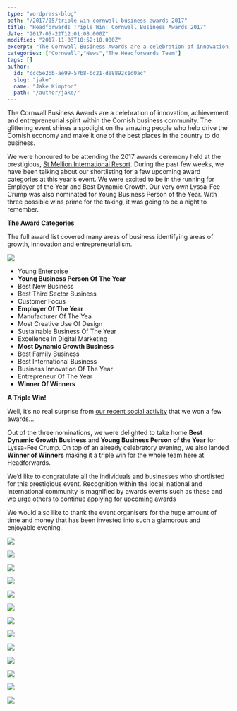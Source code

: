 ```yaml
---
type: "wordpress-blog"
path: "/2017/05/triple-win-cornwall-business-awards-2017"
title: "Headforwards Triple Win: Cornwall Business Awards 2017"
date: "2017-05-22T12:01:08.000Z"
modified: "2017-11-03T10:52:10.000Z"
excerpt: "The Cornwall Business Awards are a celebration of innovation, achievement and entrepreneurial spirit within the Cornish business community. The glittering event shines a spotlight on the amazing people who help drive the Cornish economy and make it one of the best places in the country to do business. We were honoured to be attending the …"
categories: ["Cornwall","News","The Headforwards Team"]
tags: []
author:
  id: "ccc5e2bb-ae99-57b8-bc21-de8892c1d0ac"
  slug: "jake"
  name: "Jake Kimpton"
  path: "/author/jake/"
---
```

The Cornwall Business Awards are a celebration of innovation, achievement and entrepreneurial spirit within the Cornish business community. The glittering event shines a spotlight on the amazing people who help drive the Cornish economy and make it one of the best places in the country to do business.

We were honoured to be attending the 2017 awards ceremony held at the prestigious, [St Mellion International Resort](http://st-mellion.co.uk/). During the past few weeks, we have been talking about our shortlisting for a few upcoming award categories at this year’s event. We were excited to be in the running for Employer of the Year and Best Dynamic Growth. Our very own Lyssa-Fee Crump was also nominated for Young Business Person of the Year. With three possible wins prime for the taking, it was going to be a night to remember.

**The Award Categories**

The full award list covered many areas of business identifying areas of growth, innovation and entrepreneurialism.

**![](//headforwards.com/wp-content/uploads/2017/05/cba17-004_34711424496_o.jpg)**

*   Young Enterprise
*   **Young Business Person Of The Year**
*   Best New Business
*   Best Third Sector Business
*   Customer Focus
*   **Employer Of The Year**
*   Manufacturer Of The Yea
*   Most Creative Use Of Design
*   Sustainable Business Of The Year
*   Excellence In Digital Marketing
*   **Most Dynamic Growth Business**
*   Best Family Business
*   Best International Business
*   Business Innovation Of The Year
*   Entrepreneur Of The Year
*   **Winner Of Winners**

**A Triple Win!**

Well, it’s no real surprise from [our recent social activity](https://twitter.com/search?l=&q=%23cba17%20from%3Aheadforwards%20near%3A%22Redruth%2C%20England%22%20within%3A15mi&src=typd) that we won a few awards…

Out of the three nominations, we were delighted to take home **Best Dynamic Growth Business** and **Young Business Person of the Year** for Lyssa-Fee Crump. On top of an already celebratory evening, we also landed **Winner of Winners** making it a triple win for the whole team here at Headforwards.

We’d like to congratulate all the individuals and businesses who shortlisted for this prestigious event. Recognition within the local, national and international community is magnified by awards events such as these and we urge others to continue applying for upcoming awards

We would also like to thank the event organisers for the huge amount of time and money that has been invested into such a glamorous and enjoyable evening.

<section class="gallery">

![](//headforwards.com/wp-content/uploads/2017/05/cornwall-business-awards_33908587384_o-1.jpg)

![](//headforwards.com/wp-content/uploads/2017/05/cba17-005_34619842851_o.jpg)

![](//headforwards.com/wp-content/uploads/2017/05/cornwall-business-awards_33908588844_o.jpg)

![](//headforwards.com/wp-content/uploads/2017/05/matt-dawson_34619808531_o.jpg)

![](//headforwards.com/wp-content/uploads/2017/05/mike-king-cdc-md_33909226764_o-1.jpg)

![](//headforwards.com/wp-content/uploads/2017/05/cornwall-business-awards_34619153701_o.jpg)

![](//headforwards.com/wp-content/uploads/2017/05/cornwall-business-awards_33908587674_o-1.jpg)

![](//headforwards.com/wp-content/uploads/2017/05/cornwall-business-awards_34750934435_o.jpg)

![](//headforwards.com/wp-content/uploads/2017/05/IMG_2190.jpg)

![](//headforwards.com/wp-content/uploads/2017/05/winner-of-winners-headforwards_34751572005_o.jpg)

![](//headforwards.com/wp-content/uploads/2017/05/cornwall-business-awards_33941819943_o-1.jpg)

![](//headforwards.com/wp-content/uploads/2017/05/young-business-person-lyssa-fee-crump-headforwards_34751559705_o-1.jpg)

![](//headforwards.com/wp-content/uploads/2017/05/IMG_2215.jpg)

</section>

